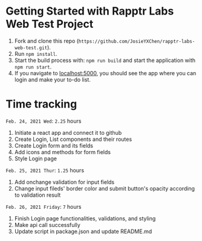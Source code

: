 # Getting Started with Rapptr Labs Web Test Project

1. Fork and clone this repo (`https://github.com/JosieYXChen/rapptr-labs-web-test.git`).
2. Run `npm install`.
3. Start the build process with: `npm run build` and start the application with `npm run start`.
4. If you navigate to [localhost:5000](http://localhost:5000), you should see the app where you can login and make your to-do list.

# Time tracking

`Feb. 24, 2021 Wed`: `2.25` hours

1. Initiate a react app and connect it to github
2. Create Login, List components and their routes
3. Create Login form and its fields
4. Add icons and methods for form fields
5. Style Login page

`Feb. 25, 2021 Thur`: `1.25` hours

1. Add onchange validation for input fields
2. Change input fileds' border color and submit button's opacity according to validation result

`Feb. 26, 2021 Friday`: `7` hours

1. Finish Login page functionalities, validations, and styling
2. Make api call successfully
3. Update script in package.json and update README.md
